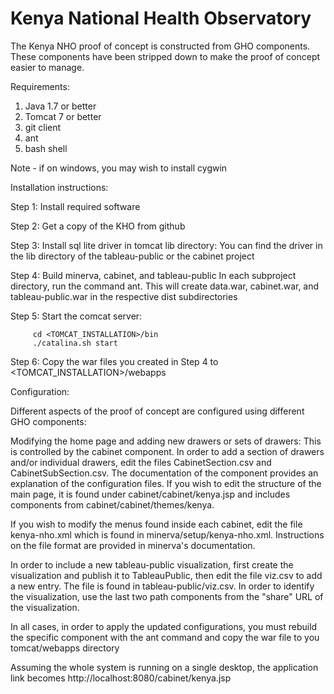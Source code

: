# Kenya National Health Observatory

The Kenya NHO proof of concept is constructed from GHO components.  These components have been stripped down to make the proof of concept easier to manage.

Requirements:

1. Java 1.7 or better
2. Tomcat 7 or better
3. git client
4. ant
5. bash shell

Note - if on windows, you may wish to install cygwin 

Installation instructions:

Step 1:  Install required software


Step 2:  Get a copy of the KHO from github

Step 3:  Install sql lite driver in tomcat lib directory:
         You can find the driver in the lib directory of the tableau-public
         or the cabinet project

Step 4:  Build minerva, cabinet, and tableau-public
         In each subproject directory, run the command ant.  This will
         create data.war, cabinet.war, and tableau-public.war in
         the respective dist subdirectories

Step 5:  Start the comcat server:

         cd <TOMCAT_INSTALLATION>/bin
         ./catalina.sh start

Step 6:  Copy the war files you created in Step 4 to 
         <TOMCAT_INSTALLATION>/webapps


Configuration:

Different aspects of the proof of concept are configured using different 
GHO components:

Modifying the home page and adding new drawers or sets of drawers:
This is controlled by the cabinet component.  In order to add a section of
drawers and/or individual drawers, edit the files CabinetSection.csv and
CabinetSubSection.csv.  The documentation of the component provides an 
explanation of the configuration files.  If you wish to edit the structure of the main page, it is found under cabinet/cabinet/kenya.jsp and includes components from cabinet/cabinet/themes/kenya.

If you wish to modify the menus found inside each cabinet, edit the file
kenya-nho.xml which is found in minerva/setup/kenya-nho.xml.  Instructions on 
the file format are provided in minerva's documentation.

In order to include a new tableau-public visualization, first create the 
visualization and publish it to TableauPublic, then edit the file viz.csv to
add a new entry.  The file is found in tableau-public/viz.csv.  In order
to identify the visualization, use the last two path components from the 
"share" URL of the visualization.

In all cases, in order to apply the updated configurations, you must rebuild 
the specific component with the ant command and copy the war file to you
tomcat/webapps directory


Assuming the whole system is running on a single desktop, the application 
link becomes http://localhost:8080/cabinet/kenya.jsp


